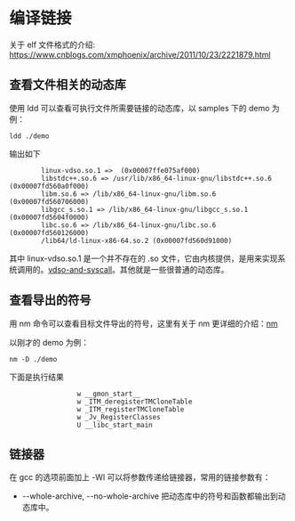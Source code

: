 # 编译链接

关于 elf 文件格式的介绍: https://www.cnblogs.com/xmphoenix/archive/2011/10/23/2221879.html

## 查看文件相关的动态库

使用 ldd 可以查看可执行文件所需要链接的动态库，以 samples 下的 demo 为例：

```
ldd ./demo
```

输出如下

```
        linux-vdso.so.1 =>  (0x00007ffe075af000)
        libstdc++.so.6 => /usr/lib/x86_64-linux-gnu/libstdc++.so.6 (0x00007fd560a0f000)
        libm.so.6 => /lib/x86_64-linux-gnu/libm.so.6 (0x00007fd560706000)
        libgcc_s.so.1 => /lib/x86_64-linux-gnu/libgcc_s.so.1 (0x00007fd5604f0000)
        libc.so.6 => /lib/x86_64-linux-gnu/libc.so.6 (0x00007fd560126000)
        /lib64/ld-linux-x86-64.so.2 (0x00007fd560d91000)
```

其中 linux-vdso.so.1 是一个并不存在的 .so 文件，它由内核提供，是用来实现系统调用的。[vdso-and-syscall](http://lishiwen4.github.io/linux/vdso-and-syscall)。其他就是一些很普通的动态库。

## 查看导出的符号

用 nm 命令可以查看目标文件导出的符号，这里有关于 nm 更详细的介绍：[nm](https://linuxtools-rst.readthedocs.io/zh_CN/latest/tool/nm.html)

以刚才的 demo 为例：

```
nm -D ./demo
```

下面是执行结果

```
                 w __gmon_start__
                 w _ITM_deregisterTMCloneTable
                 w _ITM_registerTMCloneTable
                 w _Jv_RegisterClasses
                 U __libc_start_main
```

## 链接器

在 gcc 的选项前面加上 -Wl 可以将参数传递给链接器，常用的链接参数有：

- --whole-archive, --no-whole-archive 把动态库中的符号和函数都输出到动态库中。
